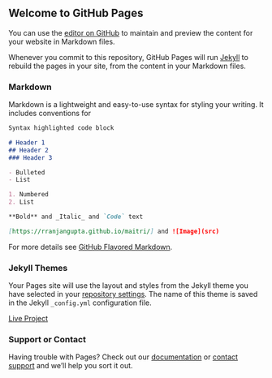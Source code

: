 ## Welcome to GitHub Pages

You can use the [editor on GitHub](https://github.com/rranjangupta/maitri/edit/main/README.md) to maintain and preview the content for your website in Markdown files.

Whenever you commit to this repository, GitHub Pages will run [Jekyll](https://jekyllrb.com/) to rebuild the pages in your site, from the content in your Markdown files.

### Markdown

Markdown is a lightweight and easy-to-use syntax for styling your writing. It includes conventions for

```markdown
Syntax highlighted code block

# Header 1
## Header 2
### Header 3

- Bulleted
- List

1. Numbered
2. List

**Bold** and _Italic_ and `Code` text

[https://rranjangupta.github.io/maitri/] and ![Image](src)
```

For more details see [GitHub Flavored Markdown](https://guides.github.com/features/mastering-markdown/).

### Jekyll Themes

Your Pages site will use the layout and styles from the Jekyll theme you have selected in your [repository settings](https://github.com/rranjangupta/maitri/settings). The name of this theme is saved in the Jekyll `_config.yml` configuration file.

[Live Project](https://rranjangupta.github.io/maitri)

### Support or Contact

Having trouble with Pages? Check out our [documentation](https://rranjangupta.github.io/maitri) or [contact support](https://support.github.com/contact) and we’ll help you sort it out.
